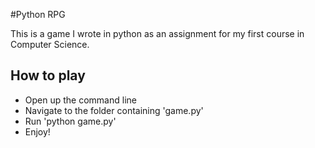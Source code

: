 #Python RPG

This is a game I wrote in python as an assignment for my first course in Computer Science.

## How to play
* Open up the command line
* Navigate to the folder containing 'game.py'
* Run 'python game.py'
* Enjoy!

